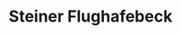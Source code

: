 ---
title: "Steiner Flughafebeck"
url: /zuerich/steiner-flughafebeck-weihersteig/
shop: Bäckerei
---